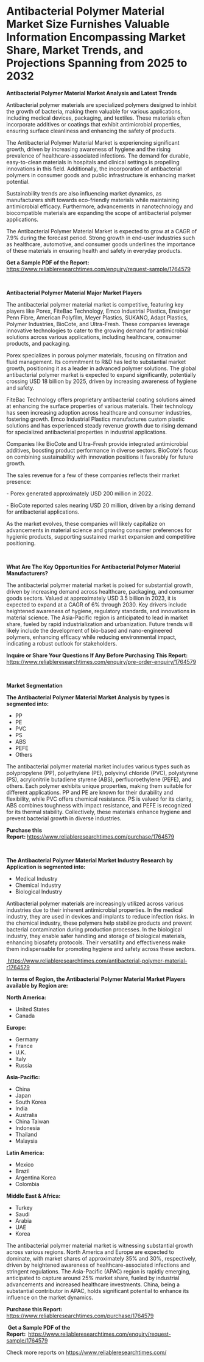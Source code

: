<p><h1>Antibacterial Polymer Material Market Size Furnishes Valuable Information Encompassing Market Share, Market Trends, and Projections Spanning from 2025 to 2032</h1></p><p><strong>Antibacterial Polymer Material Market Analysis and Latest Trends</strong></p>
<p><p>Antibacterial polymer materials are specialized polymers designed to inhibit the growth of bacteria, making them valuable for various applications, including medical devices, packaging, and textiles. These materials often incorporate additives or coatings that exhibit antimicrobial properties, ensuring surface cleanliness and enhancing the safety of products.</p><p>The Antibacterial Polymer Material Market is experiencing significant growth, driven by increasing awareness of hygiene and the rising prevalence of healthcare-associated infections. The demand for durable, easy-to-clean materials in hospitals and clinical settings is propelling innovations in this field. Additionally, the incorporation of antibacterial polymers in consumer goods and public infrastructure is enhancing market potential.</p><p>Sustainability trends are also influencing market dynamics, as manufacturers shift towards eco-friendly materials while maintaining antimicrobial efficacy. Furthermore, advancements in nanotechnology and biocompatible materials are expanding the scope of antibacterial polymer applications.</p><p>The Antibacterial Polymer Material Market is expected to grow at a CAGR of 7.9% during the forecast period. Strong growth in end-user industries such as healthcare, automotive, and consumer goods underlines the importance of these materials in ensuring health and safety in everyday products.</p></p>
<p><strong>Get a Sample PDF of the Report:&nbsp;</strong> <a href="https://www.reliableresearchtimes.com/enquiry/request-sample/1764579?utm_campaign=2646&utm_medium=2&utm_source=Github&utm_content=ia&utm_term=03042025&utm_id=antibacterial-polymer-material">https://www.reliableresearchtimes.com/enquiry/request-sample/1764579</a></p>
<p>&nbsp;</p>
<p><strong>Antibacterial Polymer Material Major Market Players</strong></p>
<p><p>The antibacterial polymer material market is competitive, featuring key players like Porex, FiteBac Technology, Emco Industrial Plastics, Ensinger Penn Fibre, American Polyfilm, Meyer Plastics, SUKANO, Adapt Plastics, Polymer Industries, BioCote, and Ultra-Fresh. These companies leverage innovative technologies to cater to the growing demand for antimicrobial solutions across various applications, including healthcare, consumer products, and packaging.</p><p>Porex specializes in porous polymer materials, focusing on filtration and fluid management. Its commitment to R&D has led to substantial market growth, positioning it as a leader in advanced polymer solutions. The global antibacterial polymer market is expected to expand significantly, potentially crossing USD 18 billion by 2025, driven by increasing awareness of hygiene and safety.</p><p>FiteBac Technology offers proprietary antibacterial coating solutions aimed at enhancing the surface properties of various materials. Their technology has seen increasing adoption across healthcare and consumer industries, fostering growth. Emco Industrial Plastics manufactures custom plastic solutions and has experienced steady revenue growth due to rising demand for specialized antibacterial properties in industrial applications.</p><p>Companies like BioCote and Ultra-Fresh provide integrated antimicrobial additives, boosting product performance in diverse sectors. BioCote's focus on combining sustainability with innovation positions it favorably for future growth. </p><p>The sales revenue for a few of these companies reflects their market presence:</p><p>- Porex generated approximately USD 200 million in 2022.</p><p>- BioCote reported sales nearing USD 20 million, driven by a rising demand for antibacterial applications.</p><p>As the market evolves, these companies will likely capitalize on advancements in material science and growing consumer preferences for hygienic products, supporting sustained market expansion and competitive positioning.</p></p>
<p>&nbsp;</p>
<p><strong>What Are The Key Opportunities For Antibacterial Polymer Material Manufacturers?</strong></p>
<p><p>The antibacterial polymer material market is poised for substantial growth, driven by increasing demand across healthcare, packaging, and consumer goods sectors. Valued at approximately USD 3.5 billion in 2023, it is expected to expand at a CAGR of 6% through 2030. Key drivers include heightened awareness of hygiene, regulatory standards, and innovations in material science. The Asia-Pacific region is anticipated to lead in market share, fueled by rapid industrialization and urbanization. Future trends will likely include the development of bio-based and nano-engineered polymers, enhancing efficacy while reducing environmental impact, indicating a robust outlook for stakeholders.</p></p>
<p><strong>Inquire or Share Your Questions If Any Before Purchasing This Report:</strong> <a href="https://www.reliableresearchtimes.com/enquiry/pre-order-enquiry/1764579?utm_campaign=2646&utm_medium=2&utm_source=Github&utm_content=ia&utm_term=03042025&utm_id=antibacterial-polymer-material">https://www.reliableresearchtimes.com/enquiry/pre-order-enquiry/1764579</a></p>
<p>&nbsp;</p>
<p><strong>Market Segmentation</strong></p>
<p><strong>The Antibacterial Polymer Material Market Analysis by types is segmented into:</strong></p>
<p><ul><li>PP</li><li>PE</li><li>PVC</li><li>PS</li><li>ABS</li><li>PEFE</li><li>Others</li></ul></p>
<p><p>The antibacterial polymer material market includes various types such as polypropylene (PP), polyethylene (PE), polyvinyl chloride (PVC), polystyrene (PS), acrylonitrile butadiene styrene (ABS), perfluoroethylene (PEFE), and others. Each polymer exhibits unique properties, making them suitable for different applications. PP and PE are known for their durability and flexibility, while PVC offers chemical resistance. PS is valued for its clarity, ABS combines toughness with impact resistance, and PEFE is recognized for its thermal stability. Collectively, these materials enhance hygiene and prevent bacterial growth in diverse industries.</p></p>
<p><strong>Purchase this Report:&nbsp;</strong><a href="https://www.reliableresearchtimes.com/purchase/1764579?utm_campaign=2646&utm_medium=2&utm_source=Github&utm_content=ia&utm_term=03042025&utm_id=antibacterial-polymer-material">https://www.reliableresearchtimes.com/purchase/1764579</a></p>
<p>&nbsp;</p>
<p><strong>The Antibacterial Polymer Material Market Industry Research by Application is segmented into:</strong></p>
<p><ul><li>Medical Industry</li><li>Chemical Industry</li><li>Biological Industry</li></ul></p>
<p><p>Antibacterial polymer materials are increasingly utilized across various industries due to their inherent antimicrobial properties. In the medical industry, they are used in devices and implants to reduce infection risks. In the chemical industry, these polymers help stabilize products and prevent bacterial contamination during production processes. In the biological industry, they enable safer handling and storage of biological materials, enhancing biosafety protocols. Their versatility and effectiveness make them indispensable for promoting hygiene and safety across these sectors.</p></p>
<p><a href="https://www.reliableresearchtimes.com/antibacterial-polymer-material-r1764579?utm_campaign=2646&utm_medium=2&utm_source=Github&utm_content=ia&utm_term=03042025&utm_id=antibacterial-polymer-material">&nbsp;https://www.reliableresearchtimes.com/antibacterial-polymer-material-r1764579</a></p>
<p><strong>In terms of Region, the Antibacterial Polymer Material Market Players available by Region are:</strong></p>
<p>
    <p> <strong> North America: </strong>
        <ul>
            <li>United States</li>
            <li>Canada</li>
        </ul>
        </p> 
    <p> <strong> Europe: </strong>
        <ul>
            <li>Germany</li>
            <li>France</li>
            <li>U.K.</li>
            <li>Italy</li>
            <li>Russia</li>
        </ul>
        </p> 
    <p> <strong> Asia-Pacific: </strong>
        <ul>
            <li>China</li>
            <li>Japan</li>
            <li>South Korea</li>
            <li>India</li>
            <li>Australia</li>
            <li>China Taiwan</li>
            <li>Indonesia</li>
            <li>Thailand</li>
            <li>Malaysia</li>
        </ul>
        </p> 
    <p> <strong> Latin America: </strong>
        <ul>
            <li>Mexico</li>
            <li>Brazil</li>
            <li>Argentina Korea</li>
            <li>Colombia</li>
        </ul>
        </p> 
    <p> <strong> Middle East & Africa: </strong>
        <ul>
            <li>Turkey</li>
            <li>Saudi</li>
            <li>Arabia</li>
            <li>UAE</li>
            <li>Korea</li>
        </ul>
    </p>
    </p>
<p><p>The antibacterial polymer material market is witnessing substantial growth across various regions. North America and Europe are expected to dominate, with market shares of approximately 35% and 30%, respectively, driven by heightened awareness of healthcare-associated infections and stringent regulations. The Asia-Pacific (APAC) region is rapidly emerging, anticipated to capture around 25% market share, fueled by industrial advancements and increased healthcare investments. China, being a substantial contributor in APAC, holds significant potential to enhance its influence on the market dynamics.</p></p>
<p><strong>Purchase this Report: </strong><a href="https://www.reliableresearchtimes.com/purchase/1764579?utm_campaign=2646&utm_medium=2&utm_source=Github&utm_content=ia&utm_term=03042025&utm_id=antibacterial-polymer-material">https://www.reliableresearchtimes.com/purchase/1764579</a></p>
<p>&nbsp;<strong>Get a Sample PDF of the Report:&nbsp;&nbsp;</strong><a href="https://www.reliableresearchtimes.com/enquiry/request-sample/1764579?utm_campaign=2646&utm_medium=2&utm_source=Github&utm_content=ia&utm_term=03042025&utm_id=antibacterial-polymer-material">https://www.reliableresearchtimes.com/enquiry/request-sample/1764579</a></p>
<p><strong></strong></p>
<p>Check more reports on <a href="https://www.reliableresearchtimes.com/?utm_campaign=2646&utm_medium=2&utm_source=Github&utm_content=ia&utm_term=03042025&utm_id=antibacterial-polymer-material">https://www.reliableresearchtimes.com/</a></p>